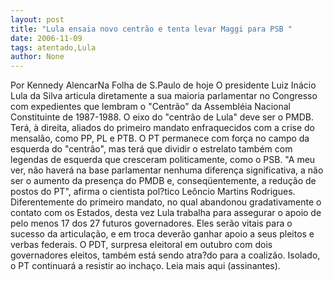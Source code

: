 ```yaml
---
layout: post
title: "Lula ensaia novo centrão e tenta levar Maggi para PSB "
date: 2006-11-09
tags: atentado,Lula
author: None
---
```

Por Kennedy AlencarNa Folha de S.Paulo de hoje
O presidente Luiz Inácio Lula da Silva articula diretamente a sua maioria parlamentar no Congresso com expedientes que lembram o \"Centrão\" da Assembléia Nacional Constituinte de 1987-1988. 
O eixo do \"centrão de Lula\" deve ser o PMDB. Terá, à direita, aliados do primeiro mandato enfraquecidos com a crise do mensalão, como PP, PL e PTB. 
O PT permanece com força no campo da esquerda do \"centrão\", mas terá que dividir o estrelato também com legendas de esquerda que cresceram politicamente, como o PSB. 
\"A meu ver, não haverá na base parlamentar nenhuma diferença significativa, a não ser o aumento da presença do PMDB e, conseqüentemente, a redução de postos do PT\", afirma o cientista pol?tico Leôncio Martins Rodrigues. 
Diferentemente do primeiro mandato, no qual abandonou gradativamente o contato com os Estados, desta vez Lula trabalha para assegurar o apoio de pelo menos 17 dos 27 futuros governadores. 
Eles serão vitais para o sucesso da articulação, e em troca deverão ganhar apoio a seus pleitos e verbas federais. O PDT, surpresa eleitoral em outubro com dois governadores eleitos, também está sendo atra?do para a coalizão. Isolado, o PT continuará a resistir ao inchaço. 
Leia mais aqui (assinantes). 